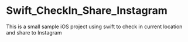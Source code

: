 # Swift_CheckIn_Share_Instagram
This is a small sample iOS project using swift to check in current location and share to Instagram
